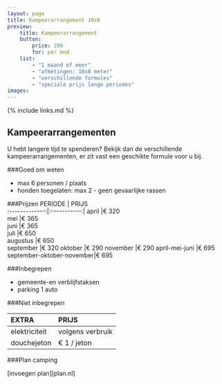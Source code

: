 ```yaml
---
layout: page
title: Kampeerarrangement 10x8
preview: 
    title: Kampeerarrangement
    button:
        price: 290
        for: per mnd
    list:
        - "1 maand of meer"
        - "afmetingen: 10x8 meter"
        - "verschillende formules"
        - "speciale prijs lange periodes"
images:
---
```

{% include links.md %}

## Kampeerarrangementen
U hebt langere tijd te spenderen? Bekijk dan de verschillende kampeerarrangementen, er zit vast een geschikte formule voor u bij.

###Goed om weten
- max 6 personen / plaats
- honden toegelaten: max 2 - geen gevaarlijke rassen

###Prijzen
PERIODE        | PRIJS       
:-------------:|:-----------:|
april          |€ 320               
mei            |€ 365                   
juni           |€ 365       
juli           |€ 650            
augustus       |€ 650   
september      |€ 320
oktober        |€ 290
november       |€ 290
april-mei-juni |€ 695
september-oktober-november|€ 695

###Inbegrepen
- gemeente-en verblijfstaksen
- parking 1 auto

###Niet inbegrepen

EXTRA              | PRIJS 
:------------------|:-----------|
elektriciteit      |volgens verbruik 
douchejeton        | € 1 / jeton


###Plan camping

[invoegen plan][plan.nl]